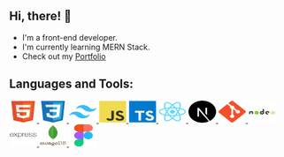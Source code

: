 ## Hi, there! 👋

- I'm a front-end developer.
- I'm currently learning MERN Stack.
- Check out my [Portfolio](https://parveen232.netlify.app/)

## Languages and Tools:

<div align="left"> 
    <a href="https://developer.mozilla.org/en-US/docs/Web/HTML" target="_blank">
      <img src="https://raw.githubusercontent.com/devicons/devicon/1119b9f84c0290e0f0b38982099a2bd027a48bf1/icons/html5/html5-original.svg" alt="html5" width="50" height="40"/>
    </a>
    <a href="https://developer.mozilla.org/en-US/docs/Web/CSS" target="_blank">
      <img src="https://raw.githubusercontent.com/devicons/devicon/1119b9f84c0290e0f0b38982099a2bd027a48bf1/icons/css3/css3-original.svg" alt="css3" width="50" height="40"/>
    </a>
    <a href="https://tailwindcss.com/" target="_blank">
      <img src="https://raw.githubusercontent.com/devicons/devicon/1119b9f84c0290e0f0b38982099a2bd027a48bf1/icons/tailwindcss/tailwindcss-plain.svg" alt="tailwindcss" width="50" height="40"/>
    </a>
    <a href="https://developer.mozilla.org/en-US/docs/Web/JavaScript" target="_blank">
      <img src="https://raw.githubusercontent.com/devicons/devicon/1119b9f84c0290e0f0b38982099a2bd027a48bf1/icons/javascript/javascript-original.svg" alt="javascript" width="50" height="40"/>
    </a>
    <a href="https://www.typescriptlang.org/" target="_blank">
      <img src="https://raw.githubusercontent.com/devicons/devicon/1119b9f84c0290e0f0b38982099a2bd027a48bf1/icons/typescript/typescript-original.svg" alt="typescript" width="50" height="40"/>
    </a>
    <a href="https://react.dev/" target="_blank">
      <img src="https://raw.githubusercontent.com/devicons/devicon/1119b9f84c0290e0f0b38982099a2bd027a48bf1/icons/react/react-original.svg" alt="reactjs" width="50" height="40"/>
    </a>
    <a href="https://nextjs.org/" target="_blank">
      <img src="https://raw.githubusercontent.com/devicons/devicon/1119b9f84c0290e0f0b38982099a2bd027a48bf1/icons/nextjs/nextjs-original.svg" alt="nextjs" width="50" height="40"/>
    </a>
    <a href="" target="_blank">
      <img src="https://raw.githubusercontent.com/devicons/devicon/1119b9f84c0290e0f0b38982099a2bd027a48bf1/icons/git/git-original.svg" alt="git" width="50" height="40"/>
    </a>
    <a href="https://nodejs.org/en" target="_blank">
      <img src="https://raw.githubusercontent.com/devicons/devicon/55609aa5bd817ff167afce0d965585c92040787a/icons/nodejs/nodejs-original-wordmark.svg" alt="nodejs" width="50" height="40"/>
    </a>
    <a href="https://expressjs.com/" target="_blank">
      <img src="https://raw.githubusercontent.com/devicons/devicon/55609aa5bd817ff167afce0d965585c92040787a/icons/express/express-original-wordmark.svg" alt="expressjs" width="50" height="40"/>
    </a>
    <a href="https://www.mongodb.com/" target="_blank">
      <img src="https://raw.githubusercontent.com/devicons/devicon/55609aa5bd817ff167afce0d965585c92040787a/icons/mongodb/mongodb-original-wordmark.svg" alt="expressjs" width="50" height="40"/>
    </a>
    <a href="https://www.figma.com/" target="_blank">
      <img src="https://raw.githubusercontent.com/devicons/devicon/1119b9f84c0290e0f0b38982099a2bd027a48bf1/icons/figma/figma-original.svg" alt="figma" width="50" height="40"/>
    </a> 
</div>
